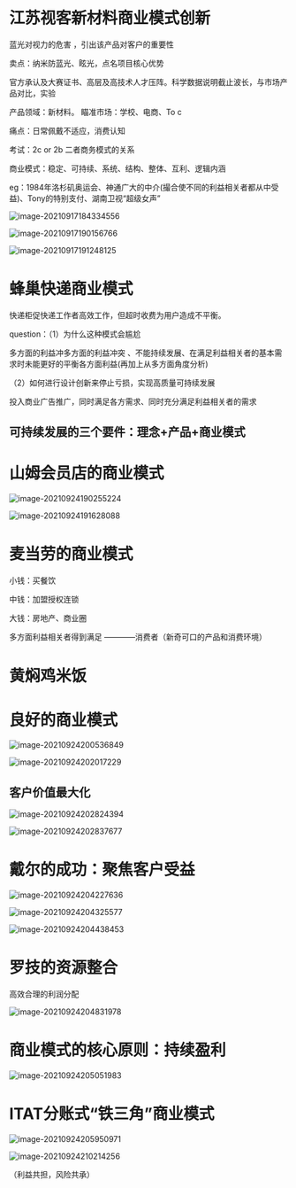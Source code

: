 # 江苏视客新材料商业模式创新

蓝光对视力的危害  ，引出该产品对客户的重要性

卖点：纳米防蓝光、眩光，点名项目核心优势

官方承认及大赛证书、高层及高技术人才压阵。科学数据说明截止波长，与市场产品对比，实验

产品领域：新材料。   瞄准市场：学校、电商、To c

痛点：日常佩戴不适应，消费认知

考试：2c or 2b    二者商务模式的关系

商业模式：稳定、可持续、系统、结构、整体、互利、逻辑内涵

eg：1984年洛杉矶奥运会、神通广大的中介(撮合使不同的利益相关者都从中受益)、Tony的特别支付、湖南卫视“超级女声”

![image-20210917184334556](/home/lemon/.config/Typora/typora-user-images/image-20210917184334556.png)

![image-20210917190156766](/home/lemon/.config/Typora/typora-user-images/image-20210917190156766.png)

![image-20210917191248125](/home/lemon/.config/Typora/typora-user-images/image-20210917191248125.png)

# 蜂巢快递商业模式

快递柜促快递工作者高效工作，但超时收费为用户造成不平衡。

question：（1）为什么这种模式会尴尬

多方面的利益冲多方面的利益冲突 、不能持续发展、在满足利益相关者的基本需求时未能更好的平衡各方面利益(再加上从多方面角度分析)

（2）如何进行设计创新来停止亏损，实现高质量可持续发展

投入商业广告推广，同时满足各方需求、同时充分满足利益相关者的需求

## 可持续发展的三个要件：理念+产品+商业模式

# 山姆会员店的商业模式

![image-20210924190255224](/home/lemon/.config/Typora/typora-user-images/image-20210924190255224.png)

![image-20210924191628088](/home/lemon/.config/Typora/typora-user-images/image-20210924191628088.png)

# 麦当劳的商业模式

小钱：买餐饮

中钱：加盟授权连锁

大钱：房地产、商业圈

多方面利益相关者得到满足  ————消费者（新奇可口的产品和消费环境）

# 黄焖鸡米饭



# 良好的商业模式

![image-20210924200536849](/home/lemon/.config/Typora/typora-user-images/image-20210924200536849.png)

![image-20210924202017229](/home/lemon/.config/Typora/typora-user-images/image-20210924202017229.png)

## 客户价值最大化

![image-20210924202824394](/home/lemon/.config/Typora/typora-user-images/image-20210924202824394.png)

![image-20210924202837677](/home/lemon/.config/Typora/typora-user-images/image-20210924202837677.png)

# 戴尔的成功：聚焦客户受益

![image-20210924204227636](/home/lemon/.config/Typora/typora-user-images/image-20210924204227636.png)

![image-20210924204325577](/home/lemon/.config/Typora/typora-user-images/image-20210924204325577.png)

![image-20210924204438453](/home/lemon/.config/Typora/typora-user-images/image-20210924204438453.png)

# 罗技的资源整合

高效合理的利润分配

![image-20210924204831978](/home/lemon/.config/Typora/typora-user-images/image-20210924204831978.png)

# 商业模式的核心原则：持续盈利

![image-20210924205051983](/home/lemon/.config/Typora/typora-user-images/image-20210924205051983.png)

# ITAT分账式“铁三角”商业模式

![image-20210924205950971](/home/lemon/.config/Typora/typora-user-images/image-20210924205950971.png)

![image-20210924210214256](/home/lemon/.config/Typora/typora-user-images/image-20210924210214256.png)

（利益共担，风险共承）
